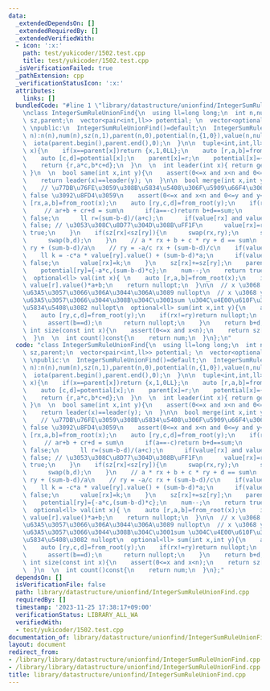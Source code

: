 ```yaml
---
data:
  _extendedDependsOn: []
  _extendedRequiredBy: []
  _extendedVerifiedWith:
  - icon: ':x:'
    path: test/yukicoder/1502.test.cpp
    title: test/yukicoder/1502.test.cpp
  _isVerificationFailed: true
  _pathExtension: cpp
  _verificationStatusIcon: ':x:'
  attributes:
    links: []
  bundledCode: "#line 1 \"library/datastructure/unionfind/IntegerSumRuleUnionFind.cpp\"\
    \nclass IntegerSumRuleUnionFind{\n  using ll=long long;\n  int n,num;\n  vector<int>\
    \ sz,parent;\n  vector<pair<int,ll>> potential; \n  vector<optional<ll>> value;\
    \ \npublic:\n  IntegerSumRuleUnionFind()=default;\n  IntegerSumRuleUnionFind(int\
    \ n):n(n),num(n),sz(n,1),parent(n,0),potential(n,{1,0}),value(n,nullopt){\n  \
    \  iota(parent.begin(),parent.end(),0);\n  }\n\n  tuple<int,int,ll> from_root(int\
    \ x){\n    if(x==parent[x])return {x,1,0LL};\n    auto [r,a,b]=from_root(parent[x]);\n\
    \    auto [c,d]=potential[x];\n    parent[x]=r;\n    potential[x]={a*c,b*c+d};\n\
    \    return {r,a*c,b*c+d};\n  }\n  \n  int leader(int x){ return get<0>(from_root(x));\
    \ }\n  \n  bool same(int x,int y){\n    assert(0<=x and x<n and 0<=y and y<n);\n\
    \    return leader(x)==leader(y); \n  }\n\n  bool merge(int x,int y,ll sum){\n\
    \    // \u77DB\u76FE\u3059\u308B\u5834\u5408\u306F\u5909\u66F4\u306F\u305B\u305A\
    \ false \u3092\u8FD4\u3059\n    assert(0<=x and x<n and 0<=y and y<n);\n    auto\
    \ [rx,a,b]=from_root(x);\n    auto [ry,c,d]=from_root(y);\n    if(rx==ry){\n \
    \     // ar+b + cr+d = sum\n      if(a==-c)return b+d==sum;\n      if((sum-b-d)&1)return\
    \ false;\n      ll r=(sum-b-d)/(a+c);\n      if(value[rx] and value[rx].value()!=r)return\
    \ false; // \u3053\u308C\u8D77\u304D\u308B\uFF1F\n      value[rx]=r;\n      return\
    \ true;\n    }\n    if(sz[rx]<sz[ry]){\n      swap(rx,ry);\n      swap(a,c);\n\
    \      swap(b,d);\n    }\n    // a * rx + b + c * ry + d == sum\n    // rx = -c/a\
    \ ry + (sum-b-d)/a\n    // ry = -a/c rx + (sum-b-d)/c\n    if(value[ry]){\n  \
    \    ll k = -c*a * value[ry].value() + (sum-b-d)*a;\n      if(value[rx] and value[rx].value()!=k)return\
    \ false;\n      value[rx]=k;\n    }\n    sz[rx]+=sz[ry];\n    parent[ry]=rx;\n\
    \    potential[ry]={-a*c,(sum-b-d)*c};\n    num--;\n    return true;\n  }\n\n\
    \  optional<ll> val(int x){ \n    auto [r,a,b]=from_root(x);\n    if(value[r])return\
    \ value[r].value()*a+b;\n    return nullopt;\n  }\n\n  // x \u3068 y \u304C\u96A3\
    \u63A5\u3057\u3066\u306A\u3044\u306A\u3089 nullopt\n  // x \u3068 y \u304C\u96A3\
    \u63A5\u3057\u3066\u3044\u308B\u304C\u3001sum \u304C\u4E00\u610F\u3067\u306A\u3044\
    \u5834\u5408\u3082 nullopt\n  optional<ll> sum(int x,int y){\n    auto [rx,a,b]=from_root(x);\n\
    \    auto [ry,c,d]=from_root(y);\n    if(rx!=ry)return nullopt;\n    if(a==c){\n\
    \      assert(b==d);\n      return nullopt;\n    }\n    return b+d;\n  }\n\n \
    \ int size(const int x){\n    assert(0<=x and x<n);\n    return sz[leader(x)];\n\
    \  }\n  \n  int count()const{\n    return num;\n  }\n};\n"
  code: "class IntegerSumRuleUnionFind{\n  using ll=long long;\n  int n,num;\n  vector<int>\
    \ sz,parent;\n  vector<pair<int,ll>> potential; \n  vector<optional<ll>> value;\
    \ \npublic:\n  IntegerSumRuleUnionFind()=default;\n  IntegerSumRuleUnionFind(int\
    \ n):n(n),num(n),sz(n,1),parent(n,0),potential(n,{1,0}),value(n,nullopt){\n  \
    \  iota(parent.begin(),parent.end(),0);\n  }\n\n  tuple<int,int,ll> from_root(int\
    \ x){\n    if(x==parent[x])return {x,1,0LL};\n    auto [r,a,b]=from_root(parent[x]);\n\
    \    auto [c,d]=potential[x];\n    parent[x]=r;\n    potential[x]={a*c,b*c+d};\n\
    \    return {r,a*c,b*c+d};\n  }\n  \n  int leader(int x){ return get<0>(from_root(x));\
    \ }\n  \n  bool same(int x,int y){\n    assert(0<=x and x<n and 0<=y and y<n);\n\
    \    return leader(x)==leader(y); \n  }\n\n  bool merge(int x,int y,ll sum){\n\
    \    // \u77DB\u76FE\u3059\u308B\u5834\u5408\u306F\u5909\u66F4\u306F\u305B\u305A\
    \ false \u3092\u8FD4\u3059\n    assert(0<=x and x<n and 0<=y and y<n);\n    auto\
    \ [rx,a,b]=from_root(x);\n    auto [ry,c,d]=from_root(y);\n    if(rx==ry){\n \
    \     // ar+b + cr+d = sum\n      if(a==-c)return b+d==sum;\n      if((sum-b-d)&1)return\
    \ false;\n      ll r=(sum-b-d)/(a+c);\n      if(value[rx] and value[rx].value()!=r)return\
    \ false; // \u3053\u308C\u8D77\u304D\u308B\uFF1F\n      value[rx]=r;\n      return\
    \ true;\n    }\n    if(sz[rx]<sz[ry]){\n      swap(rx,ry);\n      swap(a,c);\n\
    \      swap(b,d);\n    }\n    // a * rx + b + c * ry + d == sum\n    // rx = -c/a\
    \ ry + (sum-b-d)/a\n    // ry = -a/c rx + (sum-b-d)/c\n    if(value[ry]){\n  \
    \    ll k = -c*a * value[ry].value() + (sum-b-d)*a;\n      if(value[rx] and value[rx].value()!=k)return\
    \ false;\n      value[rx]=k;\n    }\n    sz[rx]+=sz[ry];\n    parent[ry]=rx;\n\
    \    potential[ry]={-a*c,(sum-b-d)*c};\n    num--;\n    return true;\n  }\n\n\
    \  optional<ll> val(int x){ \n    auto [r,a,b]=from_root(x);\n    if(value[r])return\
    \ value[r].value()*a+b;\n    return nullopt;\n  }\n\n  // x \u3068 y \u304C\u96A3\
    \u63A5\u3057\u3066\u306A\u3044\u306A\u3089 nullopt\n  // x \u3068 y \u304C\u96A3\
    \u63A5\u3057\u3066\u3044\u308B\u304C\u3001sum \u304C\u4E00\u610F\u3067\u306A\u3044\
    \u5834\u5408\u3082 nullopt\n  optional<ll> sum(int x,int y){\n    auto [rx,a,b]=from_root(x);\n\
    \    auto [ry,c,d]=from_root(y);\n    if(rx!=ry)return nullopt;\n    if(a==c){\n\
    \      assert(b==d);\n      return nullopt;\n    }\n    return b+d;\n  }\n\n \
    \ int size(const int x){\n    assert(0<=x and x<n);\n    return sz[leader(x)];\n\
    \  }\n  \n  int count()const{\n    return num;\n  }\n};"
  dependsOn: []
  isVerificationFile: false
  path: library/datastructure/unionfind/IntegerSumRuleUnionFind.cpp
  requiredBy: []
  timestamp: '2023-11-25 17:38:17+09:00'
  verificationStatus: LIBRARY_ALL_WA
  verifiedWith:
  - test/yukicoder/1502.test.cpp
documentation_of: library/datastructure/unionfind/IntegerSumRuleUnionFind.cpp
layout: document
redirect_from:
- /library/library/datastructure/unionfind/IntegerSumRuleUnionFind.cpp
- /library/library/datastructure/unionfind/IntegerSumRuleUnionFind.cpp.html
title: library/datastructure/unionfind/IntegerSumRuleUnionFind.cpp
---
```

